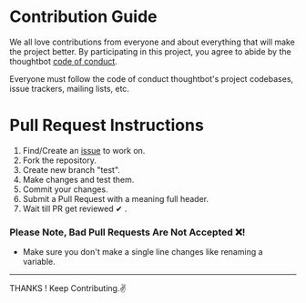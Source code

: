 # Contribution Guide

We all love contributions from everyone and about everything that will make the project better. By participating in this project, you agree to abide by the thoughtbot [code of conduct](https://thoughtbot.com/open-source-code-of-conduct).

Everyone must follow the code of conduct thoughtbot's project codebases, issue trackers, mailing lists, etc.

# Pull Request Instructions
1. Find/Create an [issue](https://github.com/yashchaudhari008/drawit/issues) to work on.
2. Fork the repository.
3. Create new branch "test".
4. Make changes and test them.
5. Commit your changes.
6. Submit a Pull Request with a meaning full header.
7. Wait till PR get reviewed ✔ .

### Please Note, Bad Pull Requests Are Not Accepted ❌!
- Make sure you don't make a single line changes like renaming a variable.

- - -
THANKS ! Keep Contributing.✌